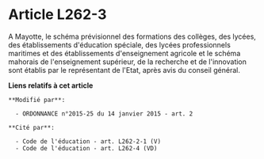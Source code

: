 # Article L262-3

A Mayotte, le schéma prévisionnel des formations des collèges, des lycées, des établissements d'éducation spéciale, des
lycées professionnels maritimes et des établissements d'enseignement agricole et le schéma mahorais de l'enseignement
supérieur, de la recherche et de l'innovation sont établis par le représentant de l'Etat, après avis du conseil général.

**Liens relatifs à cet article**

	**Modifié par**:

	  - ORDONNANCE n°2015-25 du 14 janvier 2015 - art. 2

	**Cité par**:

	  - Code de l'éducation - art. L262-2-1 (V)
	  - Code de l'éducation - art. L262-4 (VD)
